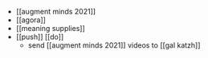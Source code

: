 - [[augment minds 2021]]
- [[agora]]
- [[meaning supplies]]
- [[push]] [[do]]
	- send [[augment minds 2021]] videos to [[gal katzh]]